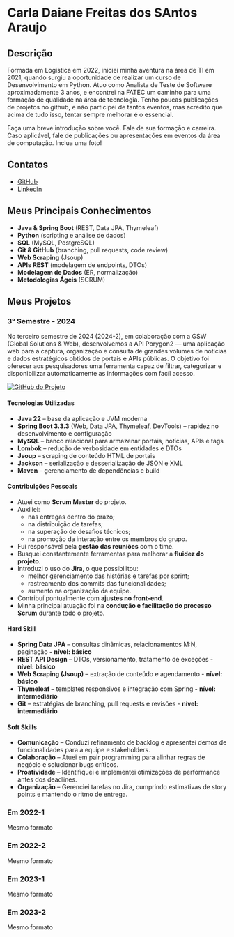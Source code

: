 
# Carla Daiane Freitas dos SAntos Araujo

## Descrição

Formada em Logística em 2022, iniciei minha aventura na área de TI em 2021, quando surgiu a oportunidade de realizar um curso de Desenvolvimento em Python. Atuo como Analista de Teste de Software aproximadamente 3 anos, e encontrei na FATEC um caminho para uma formação de qualidade na área de tecnologia.
Tenho poucas publicações de projetos no github, e não participei de tantos eventos, mas acredito que acima de tudo isso, tentar sempre melhorar é o essencial.

Faça uma breve introdução sobre você. Fale de sua formação e carreira. Caso aplicável, fale de publicações ou apresentações em eventos da área de computação. Inclua uma foto!

## Contatos
* [GitHub](https://github.com/carladaiane)
* [LinkedIn](https://www.linkedin.com)

## Meus Principais Conhecimentos
- **Java & Spring Boot** (REST, Data JPA, Thymeleaf)  
- **Python** (scripting e análise de dados)  
- **SQL** (MySQL, PostgreSQL)  
- **Git & GitHub** (branching, pull requests, code review)  
- **Web Scraping** (Jsoup)  
- **APIs REST** (modelagem de endpoints, DTOs)  
- **Modelagem de Dados** (ER, normalização)  
- **Metodologias Ágeis** (SCRUM)


## Meus Projetos

### 3° Semestre - 2024

No terceiro semestre de 2024 (2024-2), em colaboração com a GSW (Global Solutions & Web), desenvolvemos a API Porygon2 — uma aplicação web para a captura, organização e consulta de grandes volumes de notícias e dados estratégicos obtidos de portais e APIs públicas. O objetivo foi oferecer aos pesquisadores uma ferramenta capaz de filtrar, categorizar e disponibilizar automaticamente as informações com facíl acesso.

[![GitHub do Projeto](https://img.shields.io/badge/GitHub-Porygon2-181717?style=for-the-badge&logo=github&logoColor=white)](https://github.com/PorygonAPI/Porygon2)

#### Tecnologias Utilizadas
- **Java 22** – base da aplicação e JVM moderna  
- **Spring Boot 3.3.3** (Web, Data JPA, Thymeleaf, DevTools) – rapidez no desenvolvimento e configuração  
- **MySQL** – banco relacional para armazenar portais, notícias, APIs e tags  
- **Lombok** – redução de verbosidade em entidades e DTOs  
- **Jsoup** – scraping de conteúdo HTML de portais  
- **Jackson** – serialização e desserialização de JSON e XML  
- **Maven** – gerenciamento de dependências e build

#### Contribuições Pessoais

- Atuei como **Scrum Master** do projeto.
- Auxiliei:
  - nas entregas dentro do prazo;
  - na distribuição de tarefas;
  - na superação de desafios técnicos;
  - na promoção da interação entre os membros do grupo.
- Fui responsável pela **gestão das reuniões** com o time.
- Busquei constantemente ferramentas para melhorar a **fluidez do projeto**.
- Introduzi o uso do **Jira**, o que possibilitou:
  - melhor gerenciamento das histórias e tarefas por sprint;
  - rastreamento dos commits das funcionalidades;
  - aumento na organização da equipe.
- Contribuí pontualmente com **ajustes no front-end**.
- Minha principal atuação foi na **condução e facilitação do processo Scrum** durante todo o projeto.


#### Hard Skill 
- **Spring Data JPA** – consultas dinâmicas, relacionamentos M:N, paginação - **nível: básico** 
- **REST API Design** – DTOs, versionamento, tratamento de exceções - **nível: básico**
- **Web Scraping (Jsoup)** – extração de conteúdo e agendamento - **nível: básico**  
- **Thymeleaf** – templates responsivos e integração com Spring - **nível: intermediário**
- **Git** – estratégias de branching, pull requests e revisões - **nível: intermediário**

#### Soft Skills
- **Comunicação** – Conduzi refinamento de backlog e apresentei demos de funcionalidades para a equipe e stakeholders.  
- **Colaboração** – Atuei em pair programming para alinhar regras de negócio e solucionar bugs críticos.  
- **Proatividade** – Identifiquei e implementei otimizações de performance antes dos deadlines.  
- **Organização** – Gerenciei tarefas no Jira, cumprindo estimativas de story points e mantendo o ritmo de entrega.

### Em 2022-1
Mesmo formato

### Em 2022-2
Mesmo formato

### Em 2023-1
Mesmo formato

### Em 2023-2
Mesmo formato





